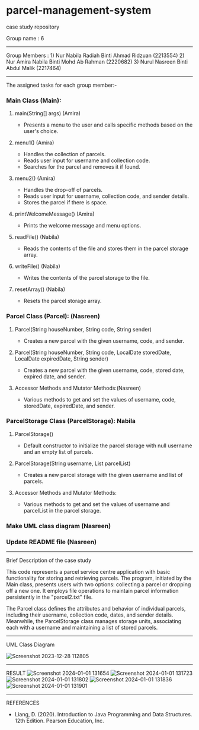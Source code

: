 # parcel-management-system

case study repository

Group name    : 6

-----------------------------------------------------------------------------------------
Group Members : 1) Nur Nabila Radiah Binti Ahmad Ridzuan (2213554)
                2) Nur Amira Nabila Binti Mohd Ab Rahman (2220682)
                3) Nurul Nasreen Binti Abdul Malik (2217464)

------------------------------------------------------------------------------------------

The assigned tasks for each group member:-

### Main Class (Main):
1. main(String[] args) (Amira)
   - Presents a menu to the user and calls specific methods based on the user's choice.

2. menu1() (Amira)
   - Handles the collection of parcels.
   - Reads user input for username and collection code.
   - Searches for the parcel and removes it if found.

3. menu2() (Amira)
   - Handles the drop-off of parcels.
   - Reads user input for username, collection code, and sender details.
   - Stores the parcel if there is space.

4. printWelcomeMessage() (Amira)
   - Prints the welcome message and menu options.

5. readFile() (Nabila)
   - Reads the contents of the file and stores them in the parcel storage array.

6. writeFile() (Nabila)
   - Writes the contents of the parcel storage to the file.

7. resetArray() (Nabila)
   - Resets the parcel storage array.

### Parcel Class (Parcel): (Nasreen)
1. Parcel(String houseNumber, String code, String sender)
   - Creates a new parcel with the given username, code, and sender.

2. Parcel(String houseNumber, String code, LocalDate storedDate, LocalDate expiredDate, String sender)
   - Creates a new parcel with the given username, code, stored date, expired date, and sender.

3. Accessor Methods and Mutator Methods:(Nasreen)
   - Various methods to get and set the values of username, code, storedDate, expiredDate, and sender.

### ParcelStorage Class (ParcelStorage): Nabila
1. ParcelStorage()
   - Default constructor to initialize the parcel storage with null username and an empty list of parcels.

2. ParcelStorage(String username, List<Parcel> parcelList)
   - Creates a new parcel storage with the given username and list of parcels.

3. Accessor Methods and Mutator Methods:
   - Various methods to get and set the values of username and parcelList in the parcel storage.
  
### Make  UML class  diagram (Nasreen)

### Update README file (Nasreen)
 -----------------------------------------------------------------------------------------------------------------------------------------------------------    

 Brief Description of the case study

This code represents a parcel service centre application with basic functionality for storing and retrieving parcels. The program, initiated by the Main class, presents users with two options: collecting a parcel or dropping off a new one. It employs file operations to maintain parcel information persistently in the "parcel2.txt" file.

The Parcel class defines the attributes and behavior of individual parcels, including their username, collection code, dates, and sender details. Meanwhile, the ParcelStorage class manages storage units, associating each with a username and maintaining a list of stored parcels.

----------------------------------------------------------------------------------------------------------------------------------------------------------
UML Class Diagram

![Screenshot 2023-12-28 112805](https://github.com/nanenmalik/parcel-management-system/assets/147983899/f12ea0e6-2b61-4b4c-ad8b-363ff10e35ad)

---------------------------------------------------------------------------------------------------------------------------------------------------------------
RESULT
![Screenshot 2024-01-01 131654](https://github.com/nanenmalik/parcel-management-system/assets/147983899/fc8528f0-9cb8-48a5-b85d-1466a9e14f2f)
![Screenshot 2024-01-01 131723](https://github.com/nanenmalik/parcel-management-system/assets/147983899/c6849405-1fc3-46e3-a5fa-440cbcc7f15f)
![Screenshot 2024-01-01 131802](https://github.com/nanenmalik/parcel-management-system/assets/147983899/21d50feb-36fa-43da-b4a1-c9701a4e1676)
![Screenshot 2024-01-01 131836](https://github.com/nanenmalik/parcel-management-system/assets/147983899/601ea6e6-0f43-4b0f-9610-b9b41e8162bf)
![Screenshot 2024-01-01 131901](https://github.com/nanenmalik/parcel-management-system/assets/147983899/59c0f953-3aa0-4a17-8cfb-8b53edcfeb27)

--------------------------------------------------------------------------------------------------------------------------------------------------------------
REFERENCES
- Liang, D. (2020). Introduction to Java Programming and Data Structures. 12th Edition. Pearson Education, Inc.

